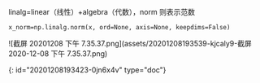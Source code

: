 linalg=linear（线性）+algebra（代数），norm 则表示范数

`x_norm=np.linalg.norm(x, ord=None, axis=None, keepdims=False)`

![截屏 20201208 下午 7.35.37.png](assets/20201208193539-kjcaly9-截屏 2020-12-08 下午 7.35.37.png)


{: id="20201208193423-0jn6x4v" type="doc"}

